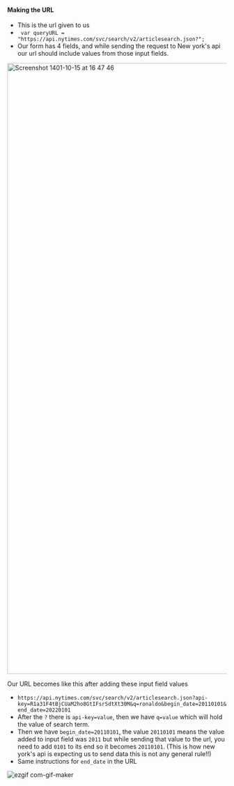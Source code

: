 #### Making the URL

- This is the url given to us 
- ` var queryURL = "https://api.nytimes.com/svc/search/v2/articlesearch.json?";`
- Our form has 4 fields, and while sending the request to New york's api our url should include values from those input fields.

<img width="1404" alt="Screenshot 1401-10-15 at 16 47 46" src="https://user-images.githubusercontent.com/63969056/210837639-64534ab0-5a37-4fd7-9740-b26877c7f344.png">


Our URL becomes like this after adding these input field values
- `https://api.nytimes.com/svc/search/v2/articlesearch.json?api-key=R1a31F4tBjCUaM2ho8GtIFsrSdtXt30M&q=ronaldo&begin_date=20110101&end_date=20220101`
- After the `?` there is `api-key=value`, then we have `q=value` which will hold the value of search term.
- Then we have `begin_date=20110101`, the value `20110101` means the value added to input field was `2011` but while sending that value to the url, you need to add `0101` to its end so it becomes `20110101`. (This is how new york's api is expecting us to send data this is not any general rule!!)
- Same instructions for `end_date` in the URL

![ezgif com-gif-maker](https://user-images.githubusercontent.com/63969056/210839355-1894525c-8dfc-4841-9252-b761691d3ab6.gif)
